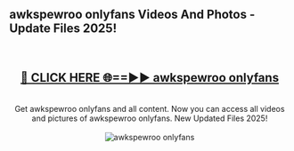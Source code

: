 <h2>awkspewroo onlyfans Videos And Photos - Update Files 2025!</h2>
<br>
<div align="center">
<h2><a href="https://linkcuts.com/hfmhzwbr" rel="nofollow">🔴 CLICK HERE 🌐==►► awkspewroo onlyfans</a></h2>
<br>
Get awkspewroo onlyfans and all content. Now you can access all videos and pictures of awkspewroo onlyfans. New Updated Files 2025!
<br>
<br>
<a href="https://linkcuts.com/hfmhzwbr" rel="nofollow" data-target="animated-image.originalLink"><img src="https://i.ibb.co.com/WyWwxjT/player-gif2.gif" alt="awkspewroo onlyfans" style="max-width: 100%; display: inline-block;" data-target="animated-image.originalImage"></a>
</div>
<br>